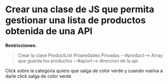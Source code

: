 # Crear una clase de JS que permita gestionar una lista de productos obtenida de una API 

**Restricciones**:
>   Crear la clase ProductList
>   Propiedades Privadas
>        --#product--> Array que guarda los productos
>        --#apiurl--> direccion de la api  

Click sobre la categoria quiero que salga de color verde y cuando vuelva a darle click salga de color verde